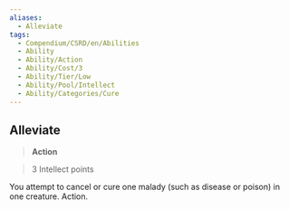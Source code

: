 ```yaml
---
aliases:
  - Alleviate
tags:
  - Compendium/CSRD/en/Abilities
  - Ability
  - Ability/Action
  - Ability/Cost/3
  - Ability/Tier/Low
  - Ability/Pool/Intellect
  - Ability/Categories/Cure
---
```

  
    
## Alleviate    
>**Action**    
>3 Intellect points  
    
You attempt to cancel or cure one malady (such as disease or poison) in one creature. Action.